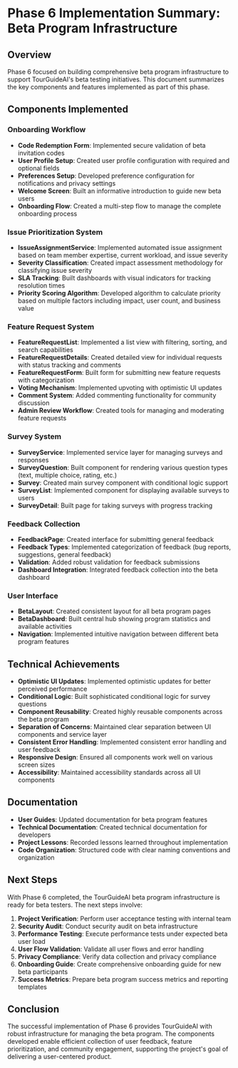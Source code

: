 # Phase 6 Implementation Summary: Beta Program Infrastructure

## Overview

Phase 6 focused on building comprehensive beta program infrastructure to support TourGuideAI's beta testing initiatives. This document summarizes the key components and features implemented as part of this phase.

## Components Implemented

### Onboarding Workflow

- **Code Redemption Form**: Implemented secure validation of beta invitation codes
- **User Profile Setup**: Created user profile configuration with required and optional fields
- **Preferences Setup**: Developed preference configuration for notifications and privacy settings
- **Welcome Screen**: Built an informative introduction to guide new beta users
- **Onboarding Flow**: Created a multi-step flow to manage the complete onboarding process

### Issue Prioritization System

- **IssueAssignmentService**: Implemented automated issue assignment based on team member expertise, current workload, and issue severity
- **Severity Classification**: Created impact assessment methodology for classifying issue severity
- **SLA Tracking**: Built dashboards with visual indicators for tracking resolution times
- **Priority Scoring Algorithm**: Developed algorithm to calculate priority based on multiple factors including impact, user count, and business value

### Feature Request System

- **FeatureRequestList**: Implemented a list view with filtering, sorting, and search capabilities
- **FeatureRequestDetails**: Created detailed view for individual requests with status tracking and comments
- **FeatureRequestForm**: Built form for submitting new feature requests with categorization
- **Voting Mechanism**: Implemented upvoting with optimistic UI updates
- **Comment System**: Added commenting functionality for community discussion
- **Admin Review Workflow**: Created tools for managing and moderating feature requests

### Survey System

- **SurveyService**: Implemented service layer for managing surveys and responses
- **SurveyQuestion**: Built component for rendering various question types (text, multiple choice, rating, etc.)
- **Survey**: Created main survey component with conditional logic support
- **SurveyList**: Implemented component for displaying available surveys to users
- **SurveyDetail**: Built page for taking surveys with progress tracking

### Feedback Collection

- **FeedbackPage**: Created interface for submitting general feedback
- **Feedback Types**: Implemented categorization of feedback (bug reports, suggestions, general feedback)
- **Validation**: Added robust validation for feedback submissions
- **Dashboard Integration**: Integrated feedback collection into the beta dashboard

### User Interface

- **BetaLayout**: Created consistent layout for all beta program pages
- **BetaDashboard**: Built central hub showing program statistics and available activities
- **Navigation**: Implemented intuitive navigation between different beta program features

## Technical Achievements

- **Optimistic UI Updates**: Implemented optimistic updates for better perceived performance
- **Conditional Logic**: Built sophisticated conditional logic for survey questions
- **Component Reusability**: Created highly reusable components across the beta program
- **Separation of Concerns**: Maintained clear separation between UI components and service layer
- **Consistent Error Handling**: Implemented consistent error handling and user feedback
- **Responsive Design**: Ensured all components work well on various screen sizes
- **Accessibility**: Maintained accessibility standards across all UI components

## Documentation

- **User Guides**: Updated documentation for beta program features
- **Technical Documentation**: Created technical documentation for developers
- **Project Lessons**: Recorded lessons learned throughout implementation
- **Code Organization**: Structured code with clear naming conventions and organization

## Next Steps

With Phase 6 completed, the TourGuideAI beta program infrastructure is ready for beta testers. The next steps involve:

1. **Project Verification**: Perform user acceptance testing with internal team
2. **Security Audit**: Conduct security audit on beta infrastructure
3. **Performance Testing**: Execute performance tests under expected beta user load
4. **User Flow Validation**: Validate all user flows and error handling
5. **Privacy Compliance**: Verify data collection and privacy compliance
6. **Onboarding Guide**: Create comprehensive onboarding guide for new beta participants
7. **Success Metrics**: Prepare beta program success metrics and reporting templates

## Conclusion

The successful implementation of Phase 6 provides TourGuideAI with robust infrastructure for managing the beta program. The components developed enable efficient collection of user feedback, feature prioritization, and community engagement, supporting the project's goal of delivering a user-centered product. 